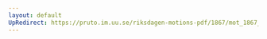 ```yaml
---
layout: default
UpRedirect: https://pruto.im.uu.se/riksdagen-motions-pdf/1867/mot_1867__fk__47.pdf
---
```

